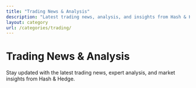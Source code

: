 ```yaml
---
title: "Trading News & Analysis"
description: "Latest trading news, analysis, and insights from Hash & Hedge"
layout: category
url: /categories/trading/
---
```


# Trading News & Analysis

Stay updated with the latest trading news, expert analysis, and market insights from Hash & Hedge.
